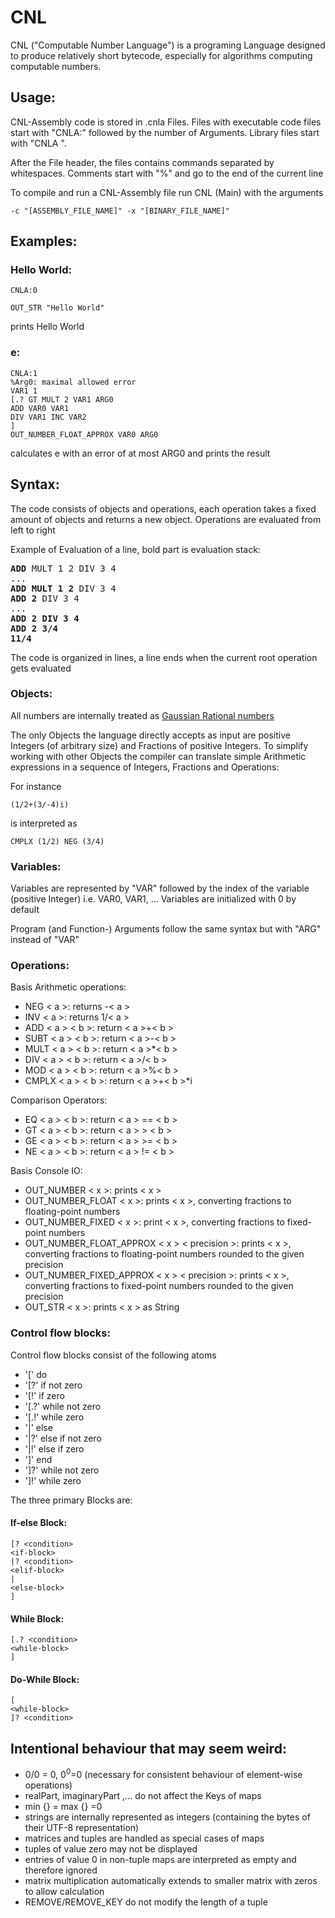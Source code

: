 # CNL
CNL ("Computable Number Language") is a programing Language 
designed to produce relatively short bytecode, 
especially for algorithms computing computable numbers.<br>


## Usage:

CNL-Assembly code is stored in .cnla Files.
Files with executable code files start
with "CNLA:" followed by the number of Arguments.
Library files start with "CNLA ".

After the File header, the files
contains commands separated by whitespaces.
Comments start with "%" and go to the end of the current line


To compile and run a CNL-Assembly file run CNL (Main)
with the arguments
```
-c "[ASSEMBLY_FILE_NAME]" -x "[BINARY_FILE_NAME]"
```

## Examples:
### Hello World:
```
CNLA:0

OUT_STR "Hello World"
```
prints Hello World

### e:
```
CNLA:1
%Arg0: maximal allowed error
VAR1 1
[.? GT MULT 2 VAR1 ARG0
ADD VAR0 VAR1
DIV VAR1 INC VAR2
]
OUT_NUMBER_FLOAT_APPROX VAR0 ARG0
```
calculates e with an error of at most ARG0 and 
prints the result


## Syntax:
The code consists of objects and operations, 
each operation takes a fixed amount of objects 
and returns a new object.
Operations are evaluated from left to right

Example of Evaluation of a line, 
bold part is evaluation stack:
<pre>
<b>ADD</b> MULT 1 2 DIV 3 4
...
<b>ADD MULT 1 2</b> DIV 3 4
<b>ADD 2</b> DIV 3 4
...
<b>ADD 2 DIV 3 4</b>
<b>ADD 2 3/4</b>
<b>11/4</b>
</pre>

The code is organized in lines, a line ends when
the current root operation gets evaluated
### Objects:
All numbers are internally treated as 
[Gaussian Rational numbers](https://en.wikipedia.org/wiki/Gaussian_rational)

The only Objects the language directly accepts
as input are positive Integers (of arbitrary size)
and Fractions of positive Integers.
To simplify working with other Objects
the compiler can translate simple Arithmetic 
expressions in a sequence of Integers, Fractions and Operations:

For instance
```
(1/2+(3/-4)i)
```
is interpreted as 
```
CMPLX (1/2) NEG (3/4)
```

### Variables:
Variables are represented by "VAR"
followed by the index of the variable (positive Integer)
i.e. VAR0, VAR1, ...
Variables are initialized with 0 by default

Program (and Function-) Arguments
follow the same syntax but with "ARG" instead of "VAR"

### Operations:
Basis Arithmetic operations:
- NEG < a >: returns -< a >
- INV < a >: returns 1/< a >
- ADD < a > < b >: return < a >+< b >
- SUBT < a > < b >: return < a >-< b >
- MULT < a > < b >: return < a >*< b >
- DIV < a > < b >: return < a >/< b >
- MOD < a > < b >: return < a >%< b >
- CMPLX < a > < b >: return < a >+< b >*i

Comparison Operators:
- EQ < a > < b >: return < a > == < b >
- GT < a > < b >: return < a > > < b >
- GE < a > < b >: return < a > >= < b >
- NE < a > < b >: return < a > != < b >

Basis Console IO:
- OUT_NUMBER < x >: prints < x >
- OUT_NUMBER_FLOAT  < x >: prints < x >, 
  converting fractions to floating-point numbers
- OUT_NUMBER_FIXED < x >: print < x >,
  converting fractions to fixed-point numbers
- OUT_NUMBER_FLOAT_APPROX < x > < precision >: 
  prints < x >, 
  converting fractions to floating-point numbers 
  rounded to the given precision
- OUT_NUMBER_FIXED_APPROX < x > < precision >: 
  prints < x >,
  converting fractions to fixed-point numbers
  rounded to the given precision
- OUT_STR < x >: prints < x > as String



### Control flow blocks:
Control flow blocks consist of the following atoms

- '['   do</li>
- '[?'  if not zero
- '[!'  if zero
- '[.?' while not zero
- '[.!' while zero 
- '|'   else
- '|?'  else if not zero
- '|!'  else if zero 
- ']'   end
- ']?'  while not zero 
- ']!'  while zero

The three primary Blocks are:
#### If-else Block:
```
[? <condition>
<if-block>
|? <condition>
<elif-block>
|
<else-block>
]
```
#### While Block:

```
[.? <condition>
<while-block>
]
```
#### Do-While Block:

```
[ 
<while-block>
]? <condition>
```

## Intentional behaviour that may seem weird:
- 0/0 = 0, 0<sup>0</sup>=0 (necessary for consistent behaviour of element-wise operations)
- realPart, imaginaryPart ,... do not affect the Keys of maps 
- min {} = max {} =0 
- strings are internally represented as integers 
(containing the bytes of their UTF-8 representation)
- matrices and tuples are handled as special cases of maps 
- tuples of value zero may not be displayed
- entries of value 0 in non-tuple maps are interpreted as empty and therefore ignored
- matrix multiplication automatically extends to smaller matrix with zeros to allow calculation 
- REMOVE/REMOVE_KEY do not modify the length of a tuple
